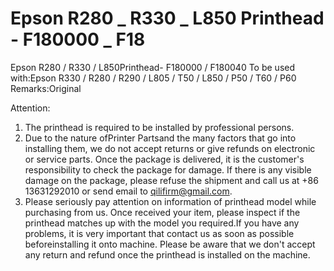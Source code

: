 # Epson R280 _ R330 _ L850 Printhead - F180000 _ F18

Epson R280 / R330 / L850Printhead- F180000 / F180040
To be used with:Epson R330 / R280 / R290 / L805 / T50 / L850 / P50 / T60 / P60
Remarks:Original

Attention:
1. The printhead is required to be installed by professional persons.
2. Due to the nature ofPrinter Partsand the many factors that go into installing them, we do not accept returns or give refunds on electronic or service parts. Once the package is delivered, it is the customer's responsibility to check the package for damage. If there is any visible damage on the package, please refuse the shipment and call us at +86 13631292010 or send email to qilifirm@gmail.com.
3. Please seriously pay attention on information of printhead model while purchasing from us. Once received your item, please inspect if the printhead matches up with the model you required.If you have any problems, it is very important that contact us as soon as possible beforeinstalling it onto machine. Please be aware that we don't accept any return and refund once the printhead is installed on the machine.

